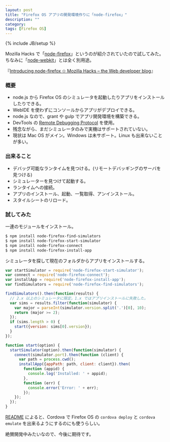 ```yaml
---
layout: post
title: "Firefox OS アプリの開発環境作りに「node-firefox」"
description: ""
category: 
tags: [Firefox OS]
---
```

{% include JB/setup %}

Mozilla Hacks で「[node-firefox](https://github.com/mozilla/node-firefox)」というのが紹介されていたので試してみた。ちなみに「[node-webkit](/2014/02/15/node-webkit/)」とは全く別用途。

『[Introducing node-firefox ✩ Mozilla Hacks – the Web developer blog](https://hacks.mozilla.org/2015/02/introducing-node-firefox/)』

### 概要

- node.js から Firefox OS のシミュレータを起動したりアプリをインストールしたりできる。
- WebIDE を使わずにコンソールからアプリがデプロイできる。
- node.js なので、grant や gulp でアプリ開発環境を構築できる。
- DevTools の [Remote Debugging Protocol](https://wiki.mozilla.org/Remote_Debugging_Protocol) を使用。
- 残念ながら、まだシミュレータのみで実機はサポートされていない。
- 現状は Mac OS がメイン。Windows は未サポート。Linux も出来ないことが多い。

### 出来ること

- デバッグ可能なランタイムを見つける。(リモートデバッギングのサーバを見つける)
- シミュレーターを見つけて起動する。
- ランタイムへの接続。
- アプリのインストール、起動、一覧取得、アンインストール。
- スタイルシートのリロード。

### 試してみた

一連のモジュールをインストール。

``` bash 
$ npm install node-firefox-find-simulators
$ npm install node-firefox-start-simulator
$ npm install node-firefox-connect
$ npm install node-firefox-install-app
```

シミュレータを探して現在のフォルダからアプリをインストールする。

``` javascript
var startSimulator = require('node-firefox-start-simulator');
var connect = require('node-firefox-connect');
var installApp = require('node-firefox-install-app');
var findSimulators = require('node-firefox-find-simulators');

findSimulators().then(function(results) {
  // 2.x 以上のシミュレータに限定。1.x ではアプリインストールに失敗した。
  var sims = results.filter(function(simulator) {
    var major = parseInt(simulator.version.split('.')[0], 10);
    return (major >= 2);
  });
  if (sims.length > 0) {
    start({version: sims[0].version});
  }
});

function start(option) {
  startSimulator(option).then(function(simulator) {
    connect(simulator.port).then(function (client) {
      var path = process.cwd();
      installApp({appPath: path, client: client}).then(
        function (appid) {
          console.log('Installed: ' + appid);
        },
        function (err) {
          console.error('Error: ' + err);
        });
    });
  });
}
```

[README](https://github.com/mozilla/node-firefox/blob/master/README.md) によると、Cordova で Firefox OS の `cordova deploy` と `cordova emulate` を出来るようにするのにも使うらしい。 

絶賛開発中みたいなので、今後に期待です。

